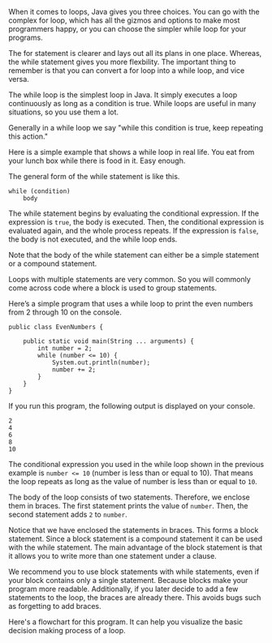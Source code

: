 When it comes to loops, Java gives you three choices. You can go with the
complex for loop, which has all the gizmos and options to make most programmers
happy, or you can choose the simpler while loop for your programs.

The for statement is clearer and lays out all its plans in one place.
Whereas, the while statement gives you more flexbility. The important thing to
remember is that you can convert a for loop into a while loop, and vice versa.

The while loop is the simplest loop in Java. It simply executes a loop continuously
as long as a condition is true. While loops are useful in many situations, so
you use them a lot.

Generally in a while loop we say "while this condition is true, keep repeating
this action."

Here is a simple example that shows a while loop in real life. You eat from your
lunch box while there is food in it. Easy enough.

The general form of the while statement is like this.
```
while (condition)
    body
```

The while statement begins by evaluating the conditional expression. If the
expression is `true`, the body is executed. Then, the conditional expression
is evaluated again, and the whole process repeats. If the expression is `false`,
the body is not executed, and the while loop ends.

Note that the body of the while statement can either be a simple statement or a
compound statement.

Loops with multiple statements are very common. So you will commonly come across
code where a block is used to group statements.

Here’s a simple program that uses a while loop to print the even numbers
from 2 through 10 on the console.

```
public class EvenNumbers {

    public static void main(String ... arguments) {
        int number = 2;
        while (number <= 10) {
            System.out.println(number);
            number += 2;
        }
    }
}
```

If you run this program, the following output is displayed on your console.
```
2
4
6
8
10
```

The conditional expression you used in the while loop shown in the previous
example is `number <= 10` (number is less than or equal to 10).
That means the loop repeats as long as the value of number is less
than or equal to `10`.

The body of the loop consists of two statements. Therefore, we enclose them in
braces. The first statement prints the value of `number`. Then, the second
statement adds `2` to `number`.

Notice that we have enclosed the statements in braces. This forms a
block statement. Since a block statement is a compound statement it can be
used with the while statement. The main advantage of the block statement
is that it allows you to write more than one statement under a clause.

We recommend you to use block statements with while statements, even if your
block contains only a single statement. Because blocks make your program more
readable. Additionally, if you later decide to add a few statements to the
loop, the braces are already there. This avoids bugs such as forgetting 
to add braces.

Here's a flowchart for this program. It can help you visualize the basic decision
making process of a loop.